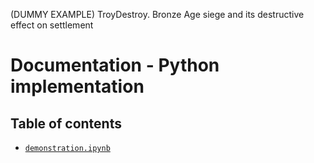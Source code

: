 (DUMMY EXAMPLE) TroyDestroy. Bronze Age siege and its destructive effect on settlement
# Documentation - Python implementation
## Table of contents

- [`demonstration.ipynb`](demonstration)
